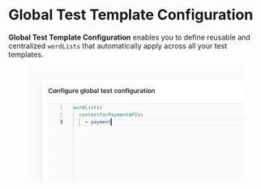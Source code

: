 # Global Test Template Configuration

**Global Test Template Configuration** enables you to define reusable and centralized `wordLists` that automatically apply across all your test templates.

<figure><img src="../../.gitbook/assets/image (2) (1) (1).png" alt=""><figcaption></figcaption></figure>
